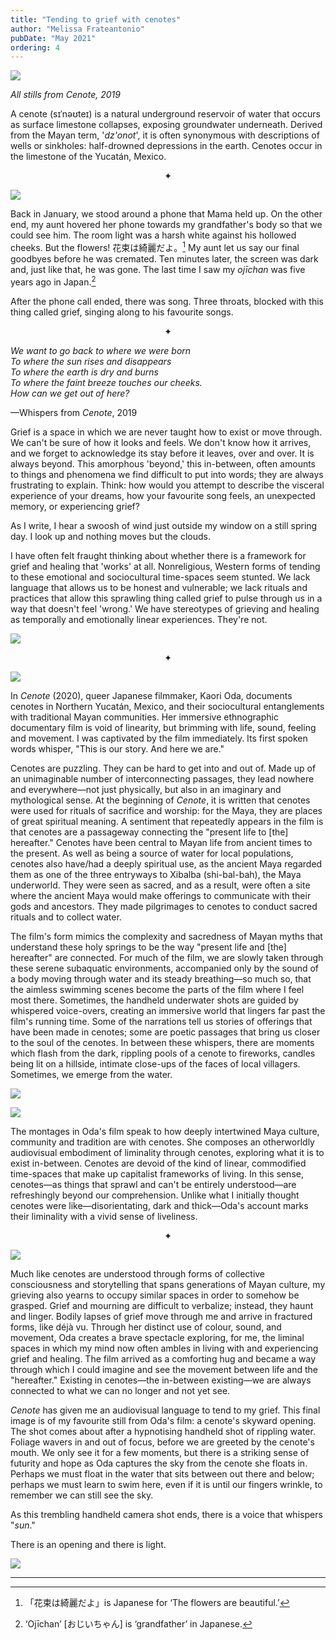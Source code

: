 ```yaml
---
title: "Tending to grief with cenotes"
author: "Melissa Frateantonio"
pubDate: "May 2021"
ordering: 4
---
```


![](/assets/zine/z4/cenotes/1.jpg)

_All stills from Cenote, 2019_

A cenote (sɪˈnəʊteɪ) is a natural underground reservoir of water that occurs as surface limestone collapses, exposing groundwater underneath. Derived from the Mayan term, '_dz'onot_', it is often synonymous with descriptions of wells or sinkholes: half-drowned depressions in the earth. Cenotes occur in the limestone of the Yucatán, Mexico.

<center>✦</center>

![](/assets/zine/z4/cenotes/2.jpg)

Back in January, we stood around a phone that Mama held up. On the other end, my aunt hovered her phone towards my grandfather's body so that we could see him. The room light was a harsh white against his hollowed cheeks. But the flowers! 花束は綺麗だよ。[^1] My aunt let us say our final goodbyes before he was cremated. Ten minutes later, the screen was dark and, just like that, he was gone. The last time I saw my *ojīchan* was five years ago in Japan.[^2]

After the phone call ended, there was song. Three throats, blocked with this thing called grief, singing along to his favourite songs.

<center>✦</center>

_We want to go back to where we were born_\
_To where the sun rises and disappears_\
_To where the earth is dry and burns_\
_To where the faint breeze touches our cheeks._\
_How can we get out of here?_

—Whispers from *Cenote*, 2019

Grief is a space in which we are never taught how to exist or move through. We can't be sure of how it looks and feels. We don't know how it arrives, and we forget to acknowledge its stay before it leaves, over and over. It is always beyond. This amorphous 'beyond,' this in-between, often amounts to things and phenomena we find difficult to put into words; they are always frustrating to explain. Think: how would you attempt to describe the visceral experience of your dreams, how your favourite song feels, an unexpected memory, or experiencing grief?

As I write, I hear a swoosh of wind just outside my window on a still spring day. I look up and nothing moves but the clouds.

I have often felt fraught thinking about whether there is a framework for grief and healing that 'works' at all. Nonreligious, Western forms of tending to these emotional and sociocultural time-spaces seem stunted. We lack language that allows us to be honest and vulnerable; we lack rituals and practices that allow this sprawling thing called grief to pulse through us in a way that doesn't feel 'wrong.' We have stereotypes of grieving and healing as temporally and emotionally linear experiences. They're not.

![](/assets/zine/z4/cenotes/3.jpg)

<center>✦</center>

![](/assets/zine/z4/cenotes/4.jpg)

In *Cenote* (2020), queer Japanese filmmaker, Kaori Oda, documents cenotes in Northern Yucatán, Mexico, and their sociocultural entanglements with traditional Mayan communities. Her immersive ethnographic documentary film is void of linearity, but brimming with life, sound, feeling and movement. I was captivated by the film immediately. Its first spoken words whisper, "This is our story. And here we are."

Cenotes are puzzling. They can be hard to get into and out of. Made up of an unimaginable number of interconnecting passages, they lead nowhere and everywhere—not just physically, but also in an imaginary and mythological sense. At the beginning of *Cenote*, it is written that cenotes were used for rituals of sacrifice and worship: for the Maya, they are places of great spiritual meaning. A sentiment that repeatedly appears in the film is that cenotes are a passageway connecting the "present life to [the] hereafter." Cenotes have been central to Mayan life from ancient times to the present. As well as being a source of water for local populations, cenotes also have/had a deeply spiritual use, as the ancient Maya regarded them as one of the three entryways to Xibalba (shi-bal-bah), the Maya underworld. They were seen as sacred, and as a result, were often a site where the ancient Maya would make offerings to communicate with their gods and ancestors. They made pilgrimages to cenotes to conduct sacred rituals and to collect water.

The film's form mimics the complexity and sacredness of Mayan myths that understand these holy springs to be the way "present life and [the] hereafter" are connected. For much of the film, we are slowly taken through these serene subaquatic environments, accompanied only by the sound of a body moving through water and its steady breathing—so much so, that the aimless swimming scenes become the parts of the film where I feel most there. Sometimes, the handheld underwater shots are guided by whispered voice-overs, creating an immersive world that lingers far past the film's running time. Some of the narrations tell us stories of offerings that have been made in cenotes; some are poetic passages that bring us closer to the soul of the cenotes. In between these whispers, there are moments which flash from the dark, rippling pools of a cenote to fireworks, candles being lit on a hillside, intimate close-ups of the faces of local villagers. Sometimes, we emerge from the water.

![](/assets/zine/z4/cenotes/5.jpg)

![](/assets/zine/z4/cenotes/6.jpg)

The montages in Oda's film speak to how deeply intertwined Maya culture, community and tradition are with cenotes. She composes an otherworldly audiovisual embodiment of liminality through cenotes, exploring what it is to exist in-between. Cenotes are devoid of the kind of linear, commodified time-spaces that make up capitalist frameworks of living. In this sense, cenotes—as things that sprawl and can't be entirely understood—are refreshingly beyond our comprehension. Unlike what I initially thought cenotes were like—disorientating, dark and thick—Oda's account marks their liminality with a vivid sense of liveliness.

<center>✦</center>

![](/assets/zine/z4/cenotes/7.jpg)

Much like cenotes are understood through forms of collective consciousness and storytelling that spans generations of Mayan culture, my grieving also yearns to occupy similar spaces in order to somehow be grasped. Grief and mourning are difficult to verbalize; instead, they haunt and linger. Bodily lapses of grief move through me and arrive in fractured forms, like déjà vu. Through her distinct use of colour, sound, and movement, Oda creates a brave spectacle exploring, for me, the liminal spaces in which my mind now often ambles in living with and experiencing grief and healing. The film arrived as a comforting hug and became a way through which I could imagine and see the movement between life and the "hereafter." Existing in cenotes—the in-between existing—we are always connected to what we can no longer and not yet see.

*Cenote* has given me an audiovisual language to tend to my grief. This final image is of my favourite still from Oda's film: a cenote's skyward opening. The shot comes about after a hypnotising handheld shot of rippling water. Foliage wavers in and out of focus, before we are greeted by the cenote's mouth. We only see it for a few moments, but there is a striking sense of futurity and hope as Oda captures the sky from the cenote she floats in. Perhaps we must float in the water that sits between out there and below; perhaps we must learn to swim here, even if it is until our fingers wrinkle, to remember we can still see the sky.

As this trembling handheld camera shot ends, there is a voice that whispers "_sun_."

There is an opening and there is light.

![](/assets/zine/z4/cenotes/8.jpg)

---

[^1]: 「花束は綺麗だよ」is Japanese for ‘The flowers are beautiful.’
[^2]: ‘Ojīchan’ [おじいちゃん] is ‘grandfather’ in Japanese.
